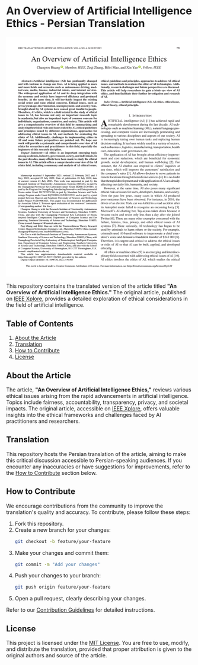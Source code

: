 # An Overview of Artificial Intelligence Ethics - Persian Translation

![Article Cover Image](./first_page.png)

This repository contains the translated version of the article titled **"An Overview of Artificial Intelligence Ethics."** The original article, published on [IEEE Xplore](https://ieeexplore.ieee.org/document/9844014), provides a detailed exploration of ethical considerations in the field of artificial intelligence.

## Table of Contents

1. [About the Article](#about-the-article)  
2. [Translation](#translation)  
3. [How to Contribute](#how-to-contribute)  
4. [License](#license)  

## About the Article

The article, **"An Overview of Artificial Intelligence Ethics,"** reviews various ethical issues arising from the rapid advancements in artificial intelligence. Topics include fairness, accountability, transparency, privacy, and societal impacts. The original article, accessible on [IEEE Xplore](https://ieeexplore.ieee.org/document/9844014), offers valuable insights into the ethical frameworks and challenges faced by AI practitioners and researchers.

## Translation

This repository hosts the Persian translation of the article, aiming to make this critical discussion accessible to Persian-speaking audiences. If you encounter any inaccuracies or have suggestions for improvements, refer to the [How to Contribute](#how-to-contribute) section below.

## How to Contribute

We encourage contributions from the community to improve the translation's quality and accuracy. To contribute, please follow these steps:

1. Fork this repository.  
2. Create a new branch for your changes:  
   ```bash
   git checkout -b feature/your-feature
   ```  
3. Make your changes and commit them:  
   ```bash
   git commit -m "Add your changes"
   ```  
4. Push your changes to your branch:  
   ```bash
   git push origin feature/your-feature
   ```  
5. Open a pull request, clearly describing your changes.

Refer to our [Contribution Guidelines](CONTRIBUTING.md) for detailed instructions.

## License

This project is licensed under the [MIT License](LICENSE). You are free to use, modify, and distribute the translation, provided that proper attribution is given to the original authors and source of the article.
